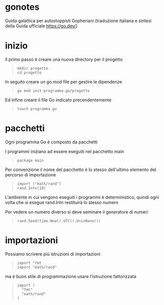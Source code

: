 # gonotes
Guida galattica per autostoppisti Gopheriani (traduzione italiana e sintesi della Guida ufficiale https://go.dev/)	

# inizio
Il primo passo è creare una nuova directory per il progetto
>     mkdir progetto
>     cd progetto

In seguito creare un go.mod file per gestire le dipendenze
>     go mod init programma.go/progetto

Ed infine creare il file Go indicato precendentemente
>     touch programma.go

# pacchetti
Ogni programma Go è composto da pacchetti

I programmi iniziano ad essere eseguiti nel pacchetto main
>     package main

Per convenzione il nome del pacchetto è lo stesso dell'ultimo elemento del percorso di importazione
>     import ("math/rand")
>     rand.Intn(10)

L'ambiente in cui vengono eseguiti i programmi è deterministico, quindi ogni volta che si esegue rand.Intn restituirà lo stesso numero

Per vedere un numero diverso si deve seminare il generatore di numeri
>     rand.Seed(time.Now().UTC().UnixNano())

# importazioni
Possiamo scrivere più istruzioni di importazioni
>     import "fmt
>     import "math/rand"

ma è buon stile di programmazione usare l'istruzione fattorizzata
>     import (
>       "fmt"
>       "math/rand"
>     )

  
